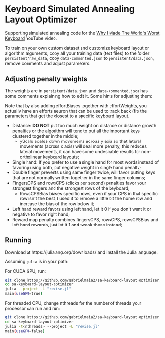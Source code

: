 # Keyboard Simulated Annealing Layout Optimizer

Supporting simulated annealing code for the [Why I Made The World's Worst Keyboard](https://youtu.be/188fipF-i5I) YouTube video.

To train on your own custom dataset and customize keyboard layout or algorithm arguments,
copy all your training data (text files) to the folder `persistent/raw_data`,
copy `data-commented.json` to `persistent/data.json`, remove comments and adjust parameters.

## Adjusting penalty weights

The weights are in `persistent/data.json` and `data-commented.json` has some comments explaining how to edit it. Some hints for adjusting them:

Note that by also adding effortBiases together with effortWeights, you actually have an efforts neuron that can be used to track back (fit) the parameters that get the closest to a specific keyboard layout.

- Distance: **DO NOT** put too much weight on distance or distance growth penalties or the algorithm will tend to put all the important keys clustered together in the middle;
  - yScale scales down movements across y axis so that lateral movements (across x axis) will deal more penalty, this reduces lateral movements, it can have some undesirable results for non-ortholinear keyboard layouts;
- Single hand: If you prefer to use a single hand for most words instead of favoring using both, put negative weight in single hand penalty;
- Double finger prevents using same finger twice, will favor putting keys that are not normally written together in the same finger columns;
- FingersCPS and rowsCPS (clicks per second) penalties favor your strongest fingers and the strongest rows of the keyboard;
  - RowsCPSBias biases specific rows, even if your CPS in that specific row isn't the best, I used it to remove a little bit the home row and increase the bias of the row below it;
- Left hand reward favors using left hand, let it 0 if you don't want it or negative to favor right hand;
- Reward map penalty combines fingersCPS, rowsCPS, rowsCPSBias and left hand rewards, just let it 1 and tweak these instead;

## Running

Download at <https://julialang.org/downloads/> and install the Julia language.

Assuming `julia` is in your path:

For CUDA GPU, run:

```bash
git clone https://github.com/gabrielmaia2/sa-keyboard-layout-optimizer.git
cd sa-keyboard-layout-optimizer
julia --project -L "revise.jl"
main(useGPU=true)
```

For threaded CPU, change nthreads for the number of threads your processor can run and run:

```bash
git clone https://github.com/gabrielmaia2/sa-keyboard-layout-optimizer.git
cd sa-keyboard-layout-optimizer
julia -t<nthreads> --project -L "revise.jl"
main(useGPU=false)
```
